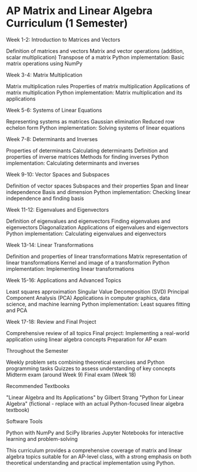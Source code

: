 
# AP Matrix and Linear Algebra Curriculum (1 Semester)
Week 1-2: Introduction to Matrices and Vectors

Definition of matrices and vectors
Matrix and vector operations (addition, scalar multiplication)
Transpose of a matrix
Python implementation: Basic matrix operations using NumPy

Week 3-4: Matrix Multiplication

Matrix multiplication rules
Properties of matrix multiplication
Applications of matrix multiplication
Python implementation: Matrix multiplication and its applications

Week 5-6: Systems of Linear Equations

Representing systems as matrices
Gaussian elimination
Reduced row echelon form
Python implementation: Solving systems of linear equations

Week 7-8: Determinants and Inverses

Properties of determinants
Calculating determinants
Definition and properties of inverse matrices
Methods for finding inverses
Python implementation: Calculating determinants and inverses

Week 9-10: Vector Spaces and Subspaces

Definition of vector spaces
Subspaces and their properties
Span and linear independence
Basis and dimension
Python implementation: Checking linear independence and finding basis

Week 11-12: Eigenvalues and Eigenvectors

Definition of eigenvalues and eigenvectors
Finding eigenvalues and eigenvectors
Diagonalization
Applications of eigenvalues and eigenvectors
Python implementation: Calculating eigenvalues and eigenvectors

Week 13-14: Linear Transformations

Definition and properties of linear transformations
Matrix representation of linear transformations
Kernel and image of a transformation
Python implementation: Implementing linear transformations

Week 15-16: Applications and Advanced Topics

Least squares approximation
Singular Value Decomposition (SVD)
Principal Component Analysis (PCA)
Applications in computer graphics, data science, and machine learning
Python implementation: Least squares fitting and PCA

Week 17-18: Review and Final Project

Comprehensive review of all topics
Final project: Implementing a real-world application using linear algebra concepts
Preparation for AP exam

Throughout the Semester

Weekly problem sets combining theoretical exercises and Python programming tasks
Quizzes to assess understanding of key concepts
Midterm exam (around Week 9)
Final exam (Week 18)

Recommended Textbooks

"Linear Algebra and Its Applications" by Gilbert Strang
"Python for Linear Algebra" (fictional - replace with an actual Python-focused linear algebra textbook)

Software Tools

Python with NumPy and SciPy libraries
Jupyter Notebooks for interactive learning and problem-solving

This curriculum provides a comprehensive coverage of matrix and linear algebra topics suitable for an AP-level class, with a strong emphasis on both theoretical understanding and practical implementation using Python.